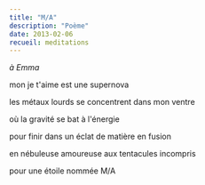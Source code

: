 ```yaml
---
title: "M/A"
description: "Poème"
date: 2013-02-06
recueil: meditations
---
```


*à Emma*

mon je t'aime
est une supernova

les métaux lourds
se concentrent dans mon ventre

où la gravité
se bat à l'énergie

pour finir dans un éclat
de matière en fusion

en nébuleuse amoureuse
aux tentacules incompris

pour une étoile nommée M/A
